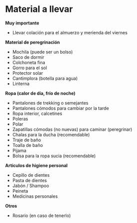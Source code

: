 # Material a llevar

**Muy importante**

* Llevar colación para el almuerzo y merienda del viernes

**Material de peregrinación**

* Mochila \(puede ser un bolso\)
* Saco de dormir
* Colchoneta fina
* Gorro para el sol
* Protector solar
* Cantimplora \(botella para agua\)
* Linterna

**Ropa \(calor de día, frío de noche\)**

* Pantalones de trekking o semejantes
* Pantalones cómodos para cambiar por la tarde
* Ropa interior, calcetines
* Poleras
* Polar
* Zapatillas cómodas \(no nuevas\) para caminar \(peregrinar\)
* Chalas para la ducha \(recomendable\)
* Traje de baño
* Toalla de baño
* Pijama
* Bolsa para la ropa sucia \(recomendable\)

**Artículos de higiene personal**

* Cepillo de dientes
* Pasta de dientes
* Jabón / Shampoo
* Peineta
* Medicinas personales

**Otros**

* Rosario \(en caso de tenerlo\)

